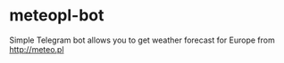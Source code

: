 # meteopl-bot
Simple Telegram bot allows you to get weather forecast for Europe from http://meteo.pl

